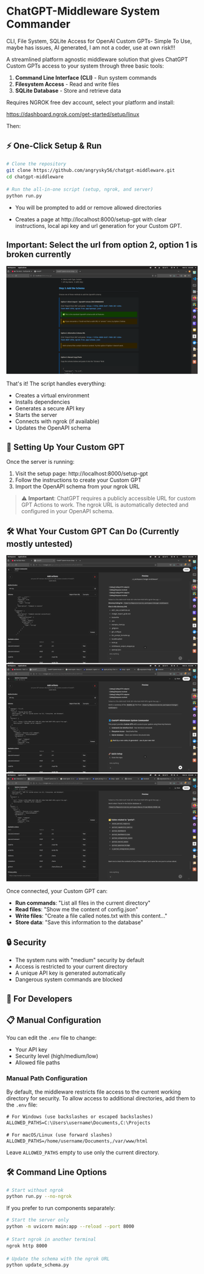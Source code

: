 # ChatGPT-Middleware System Commander

CLI, File System, SQLite Access for OpenAI Custom GPTs- Simple To Use, maybe has issues, AI generated, I am not a coder, use at own risk!!!

A streamlined platform agnostic middleware solution that gives ChatGPT Custom GPTs access to your system through three basic tools:

1. **Command Line Interface (CLI)** - Run system commands
2. **Filesystem Access** - Read and write files
3. **SQLite Database** - Store and retrieve data


Requires NGROK free dev account, select your platform and install:

https://dashboard.ngrok.com/get-started/setup/linux

Then:

## ⚡ One-Click Setup & Run

```bash
# Clone the repository 
git clone https://github.com/angrysky56/chatgpt-middleware.git
cd chatgpt-middleware

# Run the all-in-one script (setup, ngrok, and server)
python run.py
```

- You will be prompted to add or remove allowed directories

- Creates a page at http://localhost:8000/setup-gpt with clear instructions, local api key and url generation for your Custom GPT.

## Important: Select the url from option 2, option 1 is broken currently

![alt text](image-1.png)

That's it! The script handles everything:

- Creates a virtual environment
- Installs dependencies
- Generates a secure API key
- Starts the server
- Connects with ngrok (if available)
- Updates the OpenAPI schema

## 🔌 Setting Up Your Custom GPT

Once the server is running:

1. Visit the setup page: http://localhost:8000/setup-gpt
2. Follow the instructions to create your Custom GPT
3. Import the OpenAPI schema from your ngrok URL

> ⚠️ **Important**: ChatGPT requires a publicly accessible URL for custom GPT Actions to work. The ngrok URL is automatically detected and configured in your OpenAPI schema.

## 🛠️ What Your Custom GPT Can Do (Currently mostly untested)

![alt text](image.png)
![alt text](image-2.png)
![alt text](image-3.png)

Once connected, your Custom GPT can:

- **Run commands**: "List all files in the current directory"
- **Read files**: "Show me the content of config.json"
- **Write files**: "Create a file called notes.txt with this content..."
- **Store data**: "Save this information to the database"

## 🔒 Security

- The system runs with "medium" security by default
- Access is restricted to your current directory
- A unique API key is generated automatically
- Dangerous system commands are blocked

## 🔧 For Developers

## 📋 Manual Configuration

You can edit the `.env` file to change:

- Your API key
- Security level (high/medium/low)
- Allowed file paths

### Manual Path Configuration

By default, the middleware restricts file access to the current working directory for security.
To allow access to additional directories, add them to the `.env` file:

```env
# For Windows (use backslashes or escaped backslashes)
ALLOWED_PATHS=C:\Users\username\Documents,C:\Projects

# For macOS/Linux (use forward slashes)
ALLOWED_PATHS=/home/username/Documents,/var/www/html
```

Leave `ALLOWED_PATHS` empty to use only the current directory.

## 🛠️ Command Line Options

```bash
# Start without ngrok
python run.py --no-ngrok
```

If you prefer to run components separately:

```bash
# Start the server only
python -m uvicorn main:app --reload --port 8000

# Start ngrok in another terminal
ngrok http 8000

# Update the schema with the ngrok URL
python update_schema.py
```
